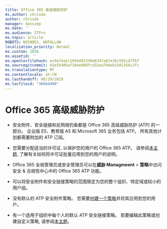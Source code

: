```yaml
---
title: Office 365 高级威胁防护
ms.author: chrisda
author: chrisda
manager: dansimp
ms.date: ''
ms.audience: ITPro
ms.topic: article
ROBOTS: NOINDEX, NOFOLLOW
localization_priority: Normal
ms.custom: 1036
ms.assetid: ''
ms.openlocfilehash: ec9e74a1c1054d45356b8347a87e36c592c47fbf
ms.sourcegitcommit: b3e55405af384e868fcd32ea794eb15d1356c3fc
ms.translationtype: MT
ms.contentlocale: zh-CN
ms.lasthandoff: 08/29/2019
ms.locfileid: "36664490"
---
```

# <a name="office-365-advanced-threat-protection"></a>Office 365 高级威胁防护

- 安全附件、安全链接和反网络钓鱼都是 Office 365 高级威胁防护 (ATP) 的一部分。 企业版 E5、教育版 A5 和 Microsoft 365 业务包括 ATP。 所有其他计划都需要附加的 ATP 订阅。

- 您需要分配适当的许可证, 以保护您的用户的 Office 365 ATP。 请参阅[本主题](https://docs.microsoft.com/office365/admin/subscriptions-and-billing/assign-licenses-to-users), 了解有关如何将许可证批量应用到您的用户的说明。

- Office 365 全局管理员或安全管理员可以在**威胁 Managmeent** \> **策略**中访问安全 & 合规性中心中的 Office 365 ATP 功能。

- 可以将安全附件和安全链接策略的范围限定为您的整个组织、特定域或较小的用户组。

- 没有默认的 ATP 安全附件策略。 您需要[创建一个策略](https://docs.microsoft.com/office365/securitycompliance/set-up-atp-safe-attachments-policies)并将其应用到您的用户。

- 有一个适用于组织中每个人的默认 ATP 安全链接策略。 若要编辑此策略或创建自定义策略, 请参阅[本主题](https://docs.microsoft.com/office365/securitycompliance/set-up-atp-safe-links-policies)。
